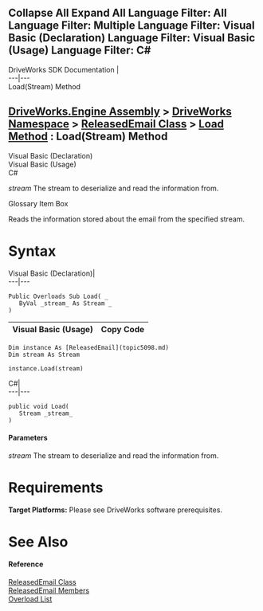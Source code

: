 Collapse All Expand All Language Filter: All  Language Filter: Multiple  Language Filter: Visual Basic (Declaration) Language Filter: Visual Basic (Usage) Language Filter: C#  
---  
DriveWorks SDK Documentation  |   
---|---  
Load(Stream) Method   
  
[DriveWorks.Engine Assembly](topic2156.md) > [DriveWorks Namespace](topic2159.md) > [ReleasedEmail Class](topic5098.md) > [Load Method](topic5106.md) : Load(Stream) Method  
---  
  
Visual Basic (Declaration)    
Visual Basic (Usage)    
C# 

_stream_
    The stream to deserialize and read the information from.

Glossary Item Box

Reads the information stored about the email from the specified stream. 

# Syntax

Visual Basic (Declaration)|   
---|---  
      
    
    Public Overloads Sub Load( _
       ByVal _stream_ As Stream _
    )   
  
Visual Basic (Usage)| Copy Code  
---|---  
      
    
    Dim instance As [ReleasedEmail](topic5098.md)
    Dim stream As Stream
     
    instance.Load(stream)  
  
C#|   
---|---  
      
    
    public void Load( 
       Stream _stream_
    )  
  
#### Parameters

 _stream_
    The stream to deserialize and read the information from.

# Requirements

**Target Platforms:** Please see DriveWorks software prerequisites.

# See Also

#### Reference

[ReleasedEmail Class](topic5098.md)   
[ReleasedEmail Members](topic5099.md)   
[Overload List](topic5106.md)


